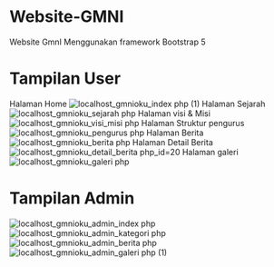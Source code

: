 # Website-GMNI
Website GmnI Menggunakan framework Bootstrap 5
# Tampilan User
Halaman Home
![localhost_gmnioku_index php (1)](https://github.com/user-attachments/assets/e175fd11-f140-41d8-a0e4-041b7b0a0ee4)
Halaman Sejarah
![localhost_gmnioku_sejarah php](https://github.com/user-attachments/assets/a505b30f-d303-4e23-a884-670cc4a37b85)
Halaman visi & Misi
![localhost_gmnioku_visi_misi php](https://github.com/user-attachments/assets/0af397bf-991b-45a3-ab38-baf9b80ae34d)
Halaman Struktur pengurus
![localhost_gmnioku_pengurus php](https://github.com/user-attachments/assets/2ae3d796-fd59-4fc9-9a13-ee0365fee7f7)
Halaman Berita
![localhost_gmnioku_berita php](https://github.com/user-attachments/assets/b92a79b6-8c81-4f39-b56d-505668ae84c1)
Halaman Detail Berita
![localhost_gmnioku_detail_berita php_id=20](https://github.com/user-attachments/assets/dedc80da-562e-4e16-8116-0e31ecf6766d)
Halaman galeri
![localhost_gmnioku_galeri php](https://github.com/user-attachments/assets/956cd9b8-20a7-40d2-86c6-0aac0c99bac8)

 # Tampilan Admin
![localhost_gmnioku_admin_index php](https://github.com/user-attachments/assets/ba98d847-fae8-40d2-9d49-33dd9210c814)
![localhost_gmnioku_admin_kategori php](https://github.com/user-attachments/assets/f50f9da3-64a5-4bde-95f9-d7508d279f98)
![localhost_gmnioku_admin_berita php](https://github.com/user-attachments/assets/e01fa65e-8237-44c1-8e11-796dd36109b2)
![localhost_gmnioku_admin_galeri php (1)](https://github.com/user-attachments/assets/08ffebf7-d23d-40a6-b157-2e138a5cc244)
